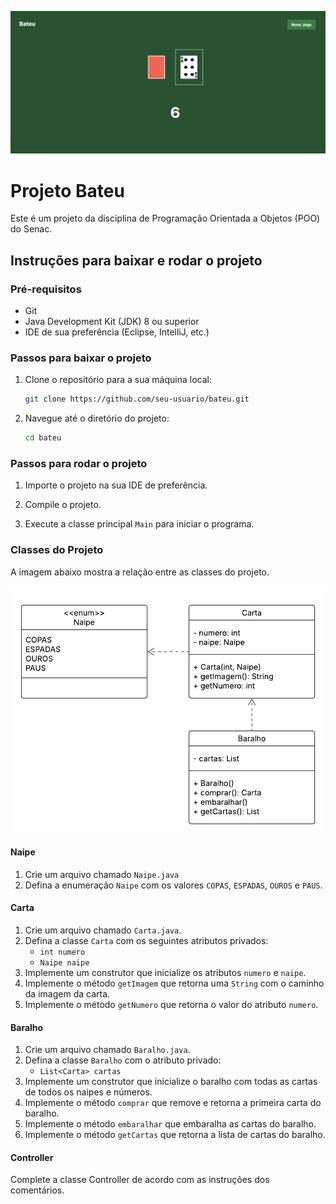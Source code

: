 ![Tela do Projeto Bateu](./images/screen.png)

# Projeto Bateu

Este é um projeto da disciplina de Programação Orientada a Objetos (POO) do Senac.

## Instruções para baixar e rodar o projeto

### Pré-requisitos

- Git
- Java Development Kit (JDK) 8 ou superior
- IDE de sua preferência (Eclipse, IntelliJ, etc.)

### Passos para baixar o projeto

1. Clone o repositório para a sua máquina local:
    ```bash
    git clone https://github.com/seu-usuario/bateu.git
    ```

2. Navegue até o diretório do projeto:
    ```bash
    cd bateu
    ```

### Passos para rodar o projeto

1. Importe o projeto na sua IDE de preferência.

2. Compile o projeto.

3. Execute a classe principal `Main` para iniciar o programa.

### Classes do Projeto

A imagem abaixo mostra a relação entre as classes do projeto.

![Diagrama de Classes](./images/uml.png)

#### Naipe

1. Crie um arquivo chamado `Naipe.java`
2. Defina a enumeração `Naipe` com os valores `COPAS`, `ESPADAS`, `OUROS` e `PAUS`.

#### Carta

1. Crie um arquivo chamado `Carta.java`.
2. Defina a classe `Carta` com os seguintes atributos privados:
    - `int numero`
    - `Naipe naipe`
3. Implemente um construtor que inicialize os atributos `numero` e `naipe`.
4. Implemente o método `getImagem` que retorna uma `String` com o caminho da imagem da carta.
5. Implemente o método `getNumero` que retorna o valor do atributo `numero`.

#### Baralho

1. Crie um arquivo chamado `Baralho.java`.
2. Defina a classe `Baralho` com o atributo privado:
    - `List<Carta> cartas`
3. Implemente um construtor que inicialize o baralho com todas as cartas de todos os naipes e números.
4. Implemente o método `comprar` que remove e retorna a primeira carta do baralho.
5. Implemente o método `embaralhar` que embaralha as cartas do baralho.
6. Implemente o método `getCartas` que retorna a lista de cartas do baralho.

#### Controller

Complete a classe Controller de acordo com as instruções dos comentários.